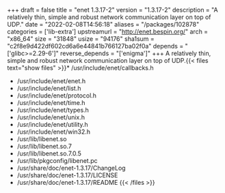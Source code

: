 +++
draft = false
title = "enet 1.3.17-2"
version = "1.3.17-2"
description = "A relatively thin, simple and robust network communication layer on top of UDP."
date = "2022-02-08T14:56:18"
aliases = "/packages/102878"
categories = ['lib-extra']
upstreamurl = "http://enet.bespin.org/"
arch = "x86_64"
size = "31848"
usize = "94176"
sha1sum = "c2f8e9d422df602cd6a6e44841b766127ba02f0a"
depends = "['glibc>=2.29-6']"
reverse_depends = "['enigma']"
+++
A relatively thin, simple and robust network communication layer on top of UDP.{{< files text="show files" >}}* /usr/include/enet/callbacks.h
* /usr/include/enet/enet.h
* /usr/include/enet/list.h
* /usr/include/enet/protocol.h
* /usr/include/enet/time.h
* /usr/include/enet/types.h
* /usr/include/enet/unix.h
* /usr/include/enet/utility.h
* /usr/include/enet/win32.h
* /usr/lib/libenet.so
* /usr/lib/libenet.so.7
* /usr/lib/libenet.so.7.0.5
* /usr/lib/pkgconfig/libenet.pc
* /usr/share/doc/enet-1.3.17/ChangeLog
* /usr/share/doc/enet-1.3.17/LICENSE
* /usr/share/doc/enet-1.3.17/README
{{< /files >}}